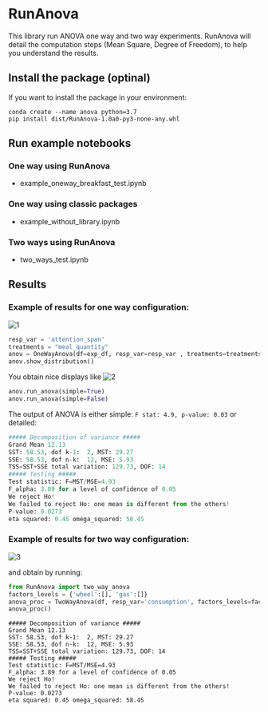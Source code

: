 # RunAnova

This library run ANOVA one way and two way experiments.
RunAnova will detail the computation steps (Mean Square, Degree of Freedom), to help you understand the results. 

## Install the package (optinal)
If you want to install the package in your environment:
```shell script
conda create --name anova python=3.7
pip install dist/RunAnova-1.0a0-py3-none-any.whl
```

## Run example notebooks

### One way using RunAnova
 - example_oneway_breakfast_test.ipynb

### One way using classic packages
- example_without_library.ipynb


### Two ways using RunAnova
- two_ways_test.ipynb


## Results


### Example of results for one way configuration:
![1](imgs/df_oneway)
```python
resp_var = 'attention_span'
treatments = "meal_quantity"
anov = OneWayAnova(df=exp_df, resp_var=resp_var , treatments=treatments)
anov.show_distribution()
```
You obtain nice displays like
![2](imgs/display_oneway)

```python
anov.run_anova(simple=True)
anov.run_anova(simple=False)
```

The output of ANOVA is either simple:
```F stat: 4.9, p-value: 0.03```
or detailed:
```python
##### Decomposition of variance #####
Grand Mean 12.13
SST: 58.53, dof k-1:  2, MST: 29.27
SSE: 58.53, dof n-k:  12, MSE: 5.93
TSS=SST+SSE total variation: 129.73, DOF: 14
##### Testing #####
Test statistic: F=MST/MSE=4.93
F_alpha: 3.89 for a level of confidence of 0.05
We reject Ho!
We failed to reject Ho: one mean is different from the others!
P-value: 0.0273
eta squared: 0.45 omega_squared: 58.45
```

### Example of results for two way configuration:
![3](imgs/df_twoway)

and obtain by running:



```python
from RunAnova import two_way_anova
factors_levels = {'wheel':[], 'gas':[]}
anova_proc = TwoWayAnova(df, resp_var='consumption', factors_levels=factors_levels)
anova_proc()
```
```
##### Decomposition of variance #####
Grand Mean 12.13
SST: 58.53, dof k-1:  2, MST: 29.27
SSE: 58.53, dof n-k:  12, MSE: 5.93
TSS=SST+SSE total variation: 129.73, DOF: 14
##### Testing #####
Test statistic: F=MST/MSE=4.93
F_alpha: 3.89 for a level of confidence of 0.05
We reject Ho!
We failed to reject Ho: one mean is different from the others!
P-value: 0.0273
eta squared: 0.45 omega_squared: 58.45
```